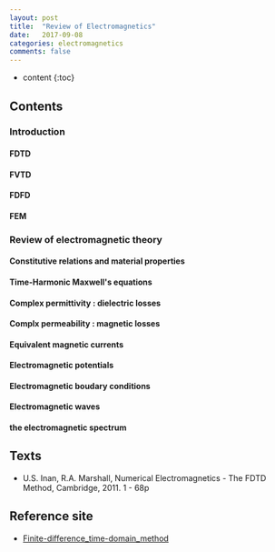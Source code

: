 ```yaml
---
layout: post
title:  "Review of Electromagnetics"
date:   2017-09-08
categories: electromagnetics
comments: false
---
```


* content
{:toc}

## Contents

### Introduction
#### FDTD

#### FVTD

#### FDFD

#### FEM


### Review of electromagnetic theory
#### Constitutive relations and material properties

#### Time-Harmonic Maxwell's equations

#### Complex permittivity : dielectric losses

#### Complx permeability : magnetic losses

#### Equivalent magnetic currents

#### Electromagnetic potentials

#### Electromagnetic boudary conditions

#### Electromagnetic waves

#### the electromagnetic spectrum


## Texts
* U.S. Inan, R.A. Marshall, Numerical Electromagnetics - The FDTD Method, Cambridge, 2011. 1 - 68p

## Reference site
* [Finite-difference_time-domain_method](https://en.wikipedia.org/wiki/Finite-difference_time-domain_method)
